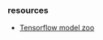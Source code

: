 ### resources

- [Tensorflow model zoo](https://github.com/tensorflow/models/blob/master/research/object_detection/g3doc/tf2_detection_zoo.md)